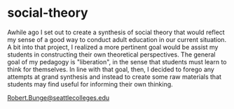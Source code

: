 # social-theory

Awhile ago I set out to create a synthesis of social theory that would reflect my sense of a good way to conduct adult education in our current situation. A bit into that project, I realized a more pertinent goal would be assist my students in constructing their own theoretical perspectives. The general goal of my pedagogy is "liberation", in the sense that students must learn to think for themselves. In line with that goal, then, I decided to forego any attempts at grand synthesis and instead to create some raw materials that students may find useful for informing their own thinking.

Robert.Bunge@seattlecolleges.edu
